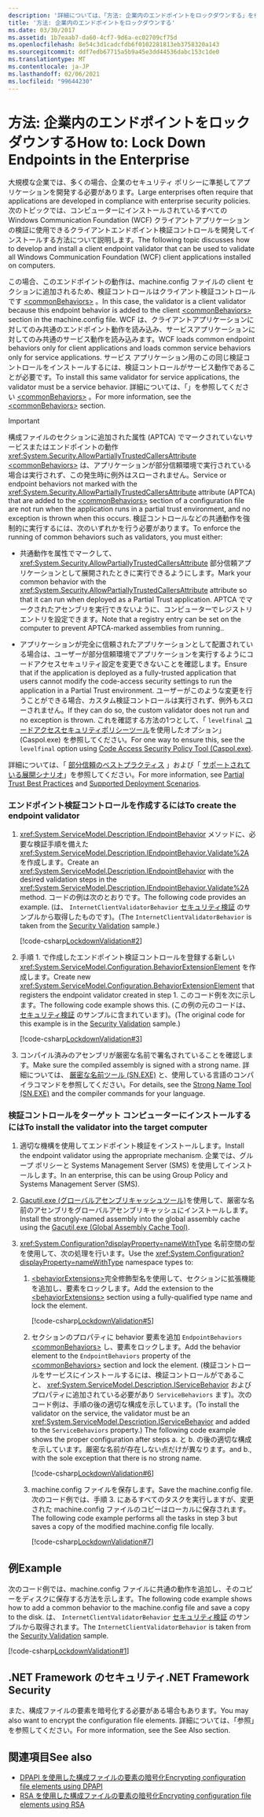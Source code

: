 ```yaml
---
description: '詳細については、「方法: 企業内のエンドポイントをロックダウンする」を参照してください。'
title: '方法: 企業内のエンドポイントをロックダウンする'
ms.date: 03/30/2017
ms.assetid: 1b7eaab7-da60-4cf7-9d6a-ec02709cf75d
ms.openlocfilehash: 8e54c3d1cadcfdb6f0102281813eb3758320a143
ms.sourcegitcommit: ddf7edb67715a5b9a45e3dd44536dabc153c1de0
ms.translationtype: MT
ms.contentlocale: ja-JP
ms.lasthandoff: 02/06/2021
ms.locfileid: "99644230"
---
```

# <a name="how-to-lock-down-endpoints-in-the-enterprise"></a><span data-ttu-id="00de3-103">方法: 企業内のエンドポイントをロックダウンする</span><span class="sxs-lookup"><span data-stu-id="00de3-103">How to: Lock Down Endpoints in the Enterprise</span></span>

<span data-ttu-id="00de3-104">大規模な企業では、多くの場合、企業のセキュリティ ポリシーに準拠してアプリケーションを開発する必要があります。</span><span class="sxs-lookup"><span data-stu-id="00de3-104">Large enterprises often require that applications are developed in compliance with enterprise security policies.</span></span> <span data-ttu-id="00de3-105">次のトピックでは、コンピューターにインストールされているすべての Windows Communication Foundation (WCF) クライアントアプリケーションの検証に使用できるクライアントエンドポイント検証コントロールを開発してインストールする方法について説明します。</span><span class="sxs-lookup"><span data-stu-id="00de3-105">The following topic discusses how to develop and install a client endpoint validator that can be used to validate all Windows Communication Foundation (WCF) client applications installed on computers.</span></span>

<span data-ttu-id="00de3-106">この場合、このエンドポイントの動作は、machine.config ファイルの client セクションに追加されるため、検証コントロールはクライアント検証コントロールです [\<commonBehaviors>](../../configure-apps/file-schema/wcf/commonbehaviors.md) 。</span><span class="sxs-lookup"><span data-stu-id="00de3-106">In this case, the validator is a client validator because this endpoint behavior is added to the client [\<commonBehaviors>](../../configure-apps/file-schema/wcf/commonbehaviors.md) section in the machine.config file.</span></span> <span data-ttu-id="00de3-107">WCF は、クライアントアプリケーションに対してのみ共通のエンドポイント動作を読み込み、サービスアプリケーションに対してのみ共通のサービス動作を読み込みます。</span><span class="sxs-lookup"><span data-stu-id="00de3-107">WCF loads common endpoint behaviors only for client applications and loads common service behaviors only for service applications.</span></span> <span data-ttu-id="00de3-108">サービス アプリケーション用のこの同じ検証コントロールをインストールするには、検証コントロールがサービス動作であることが必要です。</span><span class="sxs-lookup"><span data-stu-id="00de3-108">To install this same validator for service applications, the validator must be a service behavior.</span></span> <span data-ttu-id="00de3-109">詳細については、「」を参照してください [\<commonBehaviors>](../../configure-apps/file-schema/wcf/commonbehaviors.md) 。</span><span class="sxs-lookup"><span data-stu-id="00de3-109">For more information, see the [\<commonBehaviors>](../../configure-apps/file-schema/wcf/commonbehaviors.md) section.</span></span>

> [!IMPORTANT]
> <span data-ttu-id="00de3-110">構成ファイルのセクションに追加された属性 (APTCA) でマークされていないサービスまたはエンドポイントの動作 <xref:System.Security.AllowPartiallyTrustedCallersAttribute> [\<commonBehaviors>](../../configure-apps/file-schema/wcf/commonbehaviors.md) は、アプリケーションが部分信頼環境で実行されている場合は実行されず、この発生時に例外はスローされません。</span><span class="sxs-lookup"><span data-stu-id="00de3-110">Service or endpoint behaviors not marked with the <xref:System.Security.AllowPartiallyTrustedCallersAttribute> attribute (APTCA) that are added to the [\<commonBehaviors>](../../configure-apps/file-schema/wcf/commonbehaviors.md) section of a configuration file are not run when the application runs in a partial trust environment, and no exception is thrown when this occurs.</span></span> <span data-ttu-id="00de3-111">検証コントロールなどの共通動作を強制的に実行するには、次のいずれかを行う必要があります。</span><span class="sxs-lookup"><span data-stu-id="00de3-111">To enforce the running of common behaviors such as validators, you must either:</span></span>
>
> - <span data-ttu-id="00de3-112">共通動作を属性でマークして、 <xref:System.Security.AllowPartiallyTrustedCallersAttribute> 部分信頼アプリケーションとして展開されたときに実行できるようにします。</span><span class="sxs-lookup"><span data-stu-id="00de3-112">Mark your common behavior with the <xref:System.Security.AllowPartiallyTrustedCallersAttribute> attribute so that it can run when deployed as a Partial Trust application.</span></span> <span data-ttu-id="00de3-113">APTCA でマークされたアセンブリを実行できないように、コンピューターでレジストリ エントリを設定できます。</span><span class="sxs-lookup"><span data-stu-id="00de3-113">Note that a registry entry can be set on the computer to prevent APTCA-marked assemblies from running..</span></span>
>
> - <span data-ttu-id="00de3-114">アプリケーションが完全に信頼されたアプリケーションとして配置されている場合は、ユーザーが部分信頼環境でアプリケーションを実行するようにコードアクセスセキュリティ設定を変更できないことを確認します。</span><span class="sxs-lookup"><span data-stu-id="00de3-114">Ensure that if the application is deployed as a fully-trusted application that users cannot modify the code-access security settings to run the application in a Partial Trust environment.</span></span> <span data-ttu-id="00de3-115">ユーザーがこのような変更を行うことができる場合、カスタム検証コントロールは実行されず、例外もスローされません。</span><span class="sxs-lookup"><span data-stu-id="00de3-115">If they can do so, the custom validator does not run and no exception is thrown.</span></span> <span data-ttu-id="00de3-116">これを確認する方法の1つとして、「 `levelfinal` [コードアクセスセキュリティポリシーツール](../../tools/caspol-exe-code-access-security-policy-tool.md)を使用したオプション」 (Caspol.exe) を参照してください。</span><span class="sxs-lookup"><span data-stu-id="00de3-116">For one way to ensure this, see the `levelfinal` option using [Code Access Security Policy Tool (Caspol.exe)](../../tools/caspol-exe-code-access-security-policy-tool.md).</span></span>
>
> <span data-ttu-id="00de3-117">詳細については、「 [部分信頼のベストプラクティス](../feature-details/partial-trust-best-practices.md) 」および「 [サポートされている展開シナリオ](../feature-details/supported-deployment-scenarios.md)」を参照してください。</span><span class="sxs-lookup"><span data-stu-id="00de3-117">For more information, see [Partial Trust Best Practices](../feature-details/partial-trust-best-practices.md) and [Supported Deployment Scenarios](../feature-details/supported-deployment-scenarios.md).</span></span>

### <a name="to-create-the-endpoint-validator"></a><span data-ttu-id="00de3-118">エンドポイント検証コントロールを作成するには</span><span class="sxs-lookup"><span data-stu-id="00de3-118">To create the endpoint validator</span></span>

1. <span data-ttu-id="00de3-119"><xref:System.ServiceModel.Description.IEndpointBehavior> メソッドに、必要な検証手順を備えた <xref:System.ServiceModel.Description.IEndpointBehavior.Validate%2A> を作成します。</span><span class="sxs-lookup"><span data-stu-id="00de3-119">Create an <xref:System.ServiceModel.Description.IEndpointBehavior> with the desired validation steps in the <xref:System.ServiceModel.Description.IEndpointBehavior.Validate%2A> method.</span></span> <span data-ttu-id="00de3-120">コードの例は次のとおりです。</span><span class="sxs-lookup"><span data-stu-id="00de3-120">The following code provides an example.</span></span> <span data-ttu-id="00de3-121">(は、 `InternetClientValidatorBehavior` [セキュリティ検証](../samples/security-validation.md) のサンプルから取得したものです)。</span><span class="sxs-lookup"><span data-stu-id="00de3-121">(The `InternetClientValidatorBehavior` is taken from the [Security Validation](../samples/security-validation.md) sample.)</span></span>

    [!code-csharp[LockdownValidation#2](../../../../samples/snippets/csharp/VS_Snippets_CFX/lockdownvalidation/cs/internetclientvalidatorbehavior.cs#2)]

2. <span data-ttu-id="00de3-122">手順 1. で作成したエンドポイント検証コントロールを登録する新しい <xref:System.ServiceModel.Configuration.BehaviorExtensionElement> を作成します。</span><span class="sxs-lookup"><span data-stu-id="00de3-122">Create new <xref:System.ServiceModel.Configuration.BehaviorExtensionElement> that registers the endpoint validator created in step 1.</span></span> <span data-ttu-id="00de3-123">このコード例を次に示します。</span><span class="sxs-lookup"><span data-stu-id="00de3-123">The following code example shows this.</span></span> <span data-ttu-id="00de3-124">(この例の元のコードは、 [セキュリティ検証](../samples/security-validation.md) のサンプルに含まれています)。</span><span class="sxs-lookup"><span data-stu-id="00de3-124">(The original code for this example is in the [Security Validation](../samples/security-validation.md) sample.)</span></span>

    [!code-csharp[LockdownValidation#3](../../../../samples/snippets/csharp/VS_Snippets_CFX/lockdownvalidation/cs/internetclientvalidatorelement.cs#3)]

3. <span data-ttu-id="00de3-125">コンパイル済みのアセンブリが厳密な名前で署名されていることを確認します。</span><span class="sxs-lookup"><span data-stu-id="00de3-125">Make sure the compiled assembly is signed with a strong name.</span></span> <span data-ttu-id="00de3-126">詳細については、 [厳密な名前ツール (SN.EXE)](../../tools/sn-exe-strong-name-tool.md) と、使用している言語のコンパイラコマンドを参照してください。</span><span class="sxs-lookup"><span data-stu-id="00de3-126">For details, see the [Strong Name Tool (SN.EXE)](../../tools/sn-exe-strong-name-tool.md) and the compiler commands for your language.</span></span>

### <a name="to-install-the-validator-into-the-target-computer"></a><span data-ttu-id="00de3-127">検証コントロールをターゲット コンピューターにインストールするには</span><span class="sxs-lookup"><span data-stu-id="00de3-127">To install the validator into the target computer</span></span>

1. <span data-ttu-id="00de3-128">適切な機構を使用してエンドポイント検証をインストールします。</span><span class="sxs-lookup"><span data-stu-id="00de3-128">Install the endpoint validator using the appropriate mechanism.</span></span> <span data-ttu-id="00de3-129">企業では、グループ ポリシーと Systems Management Server (SMS) を使用してインストールします。</span><span class="sxs-lookup"><span data-stu-id="00de3-129">In an enterprise, this can be using Group Policy and Systems Management Server (SMS).</span></span>

2. <span data-ttu-id="00de3-130">[Gacutil.exe (グローバルアセンブリキャッシュツール)](../../tools/gacutil-exe-gac-tool.md)を使用して、厳密な名前のアセンブリをグローバルアセンブリキャッシュにインストールします。</span><span class="sxs-lookup"><span data-stu-id="00de3-130">Install the strongly-named assembly into the global assembly cache using the [Gacutil.exe (Global Assembly Cache Tool)](../../tools/gacutil-exe-gac-tool.md).</span></span>

3. <span data-ttu-id="00de3-131"><xref:System.Configuration?displayProperty=nameWithType> 名前空間の型を使用して、次の処理を行います。</span><span class="sxs-lookup"><span data-stu-id="00de3-131">Use the <xref:System.Configuration?displayProperty=nameWithType> namespace types to:</span></span>

    1. <span data-ttu-id="00de3-132">[\<behaviorExtensions>](../../configure-apps/file-schema/wcf/behaviorextensions.md)完全修飾型名を使用して、セクションに拡張機能を追加し、要素をロックします。</span><span class="sxs-lookup"><span data-stu-id="00de3-132">Add the extension to the [\<behaviorExtensions>](../../configure-apps/file-schema/wcf/behaviorextensions.md) section using a fully-qualified type name and lock the element.</span></span>

         [!code-csharp[LockdownValidation#5](../../../../samples/snippets/csharp/VS_Snippets_CFX/lockdownvalidation/cs/hostapplication.cs#5)]

    2. <span data-ttu-id="00de3-133">セクションのプロパティに behavior 要素を追加 `EndpointBehaviors` [\<commonBehaviors>](../../configure-apps/file-schema/wcf/commonbehaviors.md) し、要素をロックします。</span><span class="sxs-lookup"><span data-stu-id="00de3-133">Add the behavior element to the `EndpointBehaviors` property of the [\<commonBehaviors>](../../configure-apps/file-schema/wcf/commonbehaviors.md) section and lock the element.</span></span> <span data-ttu-id="00de3-134">(検証コントロールをサービスにインストールするには、検証コントロールがであること、 <xref:System.ServiceModel.Description.IServiceBehavior> およびプロパティに追加されている必要があり `ServiceBehaviors` ます)。次のコード例は、手順の後の適切な構成を示しています。</span><span class="sxs-lookup"><span data-stu-id="00de3-134">(To install the validator on the service, the validator must be an <xref:System.ServiceModel.Description.IServiceBehavior> and added to the `ServiceBehaviors` property.) The following code example shows the proper configuration after steps a.</span></span> <span data-ttu-id="00de3-135">と b. の後の適切な構成を示しています。厳密な名前が存在しない点だけが異なります。</span><span class="sxs-lookup"><span data-stu-id="00de3-135">and b., with the sole exception that there is no strong name.</span></span>

        [!code-csharp[LockdownValidation#6](../../../../samples/snippets/csharp/VS_Snippets_CFX/lockdownvalidation/cs/hostapplication.cs#6)]

    3. <span data-ttu-id="00de3-136">machine.config ファイルを保存します。</span><span class="sxs-lookup"><span data-stu-id="00de3-136">Save the machine.config file.</span></span> <span data-ttu-id="00de3-137">次のコード例では、手順 3. にあるすべてのタスクを実行しますが、変更された machine.config ファイルのコピーはローカルに保存されます。</span><span class="sxs-lookup"><span data-stu-id="00de3-137">The following code example performs all the tasks in step 3 but saves a copy of the modified machine.config file locally.</span></span>

        [!code-csharp[LockdownValidation#7](../../../../samples/snippets/csharp/VS_Snippets_CFX/lockdownvalidation/cs/hostapplication.cs#7)]

## <a name="example"></a><span data-ttu-id="00de3-138">例</span><span class="sxs-lookup"><span data-stu-id="00de3-138">Example</span></span>

<span data-ttu-id="00de3-139">次のコード例では、machine.config ファイルに共通の動作を追加し、そのコピーをディスクに保存する方法を示します。</span><span class="sxs-lookup"><span data-stu-id="00de3-139">The following code example shows how to add a common behavior to the machine.config file and save a copy to the disk.</span></span> <span data-ttu-id="00de3-140">は、 `InternetClientValidatorBehavior` [セキュリティ検証](../samples/security-validation.md) のサンプルから取得されます。</span><span class="sxs-lookup"><span data-stu-id="00de3-140">The `InternetClientValidatorBehavior` is taken from the [Security Validation](../samples/security-validation.md) sample.</span></span>

[!code-csharp[LockdownValidation#1](../../../../samples/snippets/csharp/VS_Snippets_CFX/lockdownvalidation/cs/hostapplication.cs#1)]

## <a name="net-framework-security"></a><span data-ttu-id="00de3-141">.NET Framework のセキュリティ</span><span class="sxs-lookup"><span data-stu-id="00de3-141">.NET Framework Security</span></span>

<span data-ttu-id="00de3-142">また、構成ファイルの要素を暗号化する必要がある場合もあります。</span><span class="sxs-lookup"><span data-stu-id="00de3-142">You may also want to encrypt the configuration file elements.</span></span> <span data-ttu-id="00de3-143">詳細については、「参照」を参照してください。</span><span class="sxs-lookup"><span data-stu-id="00de3-143">For more information, see the See Also section.</span></span>

## <a name="see-also"></a><span data-ttu-id="00de3-144">関連項目</span><span class="sxs-lookup"><span data-stu-id="00de3-144">See also</span></span>

- <span data-ttu-id="00de3-145">[DPAPI を使用した構成ファイルの要素の暗号化](/previous-versions/msp-n-p/ff647398(v=pandp.10))</span><span class="sxs-lookup"><span data-stu-id="00de3-145">[Encrypting configuration file elements using DPAPI](/previous-versions/msp-n-p/ff647398(v=pandp.10))</span></span>
- <span data-ttu-id="00de3-146">[RSA を使用した構成ファイルの要素の暗号化](/previous-versions/msp-n-p/ff650304(v=pandp.10))</span><span class="sxs-lookup"><span data-stu-id="00de3-146">[Encrypting configuration file elements using RSA](/previous-versions/msp-n-p/ff650304(v=pandp.10))</span></span>
